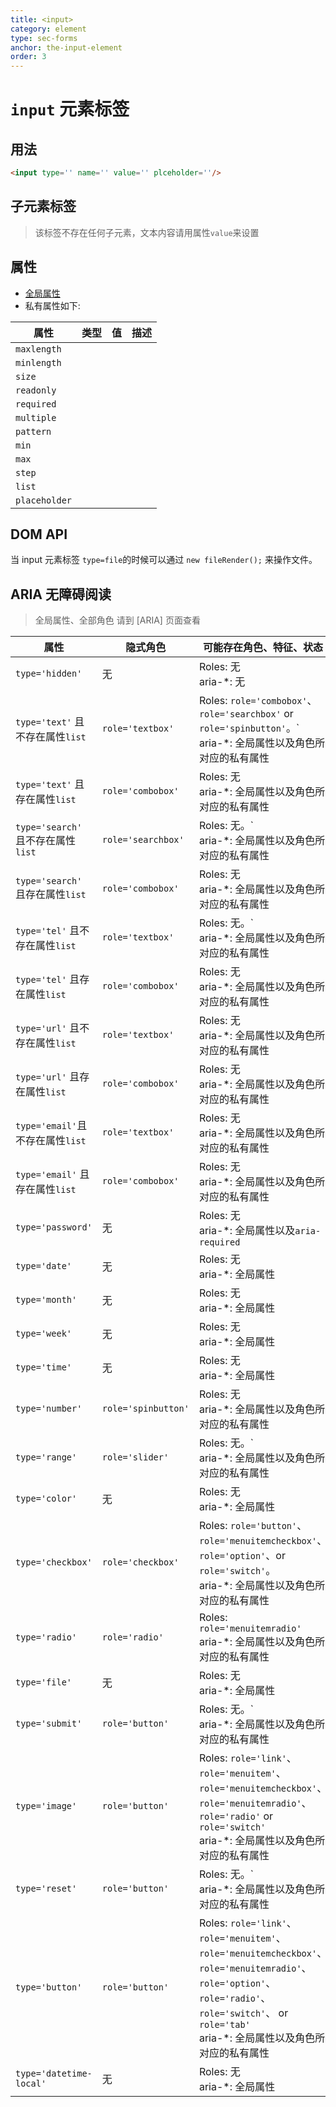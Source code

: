 ```yaml
---
title: <input>
category: element
type: sec-forms
anchor: the-input-element
order: 3
---
```


# `input` 元素标签

## 用法

```html
<input type='' name='' value='' plceholder=''/>
```

## 子元素标签

>该标签不存在任何子元素，文本内容请用属性`value`来设置

## 属性

* [全局属性](/front-end/HTML/attribute#anchor-全局属性)
* 私有属性如下:

| 属性 | 类型 | 值 | 描述 |
| --- | --- | --- | --- |
| `maxlength` | | | |
| `minlength` | | | |
| `size` | | | |
| `readonly` | | | |
| `required` | | | |
| `multiple` | | | |
| `pattern` | | | |
| `min` | | | |
| `max` | | | |
| `step` | | | |
| `list` | | | |
| `placeholder` | | | |

## DOM API

当 input 元素标签 `type=file`的时候可以通过 `new fileRender();` 来操作文件。

## ARIA 无障碍阅读

>全局属性、全部角色 请到 [ARIA] 页面查看

| 属性 | 隐式角色 | 可能存在角色、特征、状态 |
| ---- | ---- | ---- |
| `type='hidden'` | 无 | Roles: 无 <br> aria-*: 无 |
| `type='text'` 且不存在属性`list` | `role='textbox'` | Roles: `role='combobox'`、`role='searchbox'` or `role='spinbutton'`。` <br> aria-*: 全局属性以及角色所对应的私有属性 |
| `type='text'` 且存在属性`list` | `role='combobox'` | Roles: 无 <br> aria-*: 全局属性以及角色所对应的私有属性 |
| `type='search'` 且不存在属性`list` | `role='searchbox'` | Roles: 无。` <br> aria-*: 全局属性以及角色所对应的私有属性 |
| `type='search'` 且存在属性`list` | `role='combobox'` | Roles: 无 <br> aria-*: 全局属性以及角色所对应的私有属性 |
| `type='tel'` 且不存在属性`list` | `role='textbox'` | Roles: 无。` <br> aria-*: 全局属性以及角色所对应的私有属性 |
| `type='tel'` 且存在属性`list` | `role='combobox'` | Roles: 无 <br> aria-*: 全局属性以及角色所对应的私有属性 |
| `type='url'` 且不存在属性`list` | `role='textbox'` | Roles: 无 <br> aria-*: 全局属性以及角色所对应的私有属性 |
| `type='url'` 且存在属性`list` | `role='combobox'` | Roles: 无 <br> aria-*: 全局属性以及角色所对应的私有属性 |
| `type='email'`且不存在属性`list` | `role='textbox'` | Roles: 无 <br> aria-*: 全局属性以及角色所对应的私有属性 |
| `type='email'` 且存在属性`list` | `role='combobox'` | Roles: 无 <br> aria-*: 全局属性以及角色所对应的私有属性 |
| `type='password'` | 无 | Roles: 无 <br> aria-*: 全局属性以及`aria-required` |
| `type='date'` | 无 | Roles: 无 <br> aria-*: 全局属性 |
| `type='month'` | 无 | Roles: 无 <br> aria-*: 全局属性 |
| `type='week'` | 无 | Roles: 无 <br> aria-*: 全局属性 |
| `type='time'` | 无 | Roles: 无 <br> aria-*: 全局属性 |
| `type='number'` | `role='spinbutton'` | Roles: 无 <br> aria-*: 全局属性以及角色所对应的私有属性 |
| `type='range'` | `role='slider'` | Roles: 无。` <br> aria-*: 全局属性以及角色所对应的私有属性 |
| `type='color'` | 无 | Roles: 无 <br> aria-*: 全局属性 |
| `type='checkbox'` | `role='checkbox'` | Roles: `role='button'`、`role='menuitemcheckbox'`、`role='option'`、or `role='switch'`。<br> aria-*: 全局属性以及角色所对应的私有属性 |
| `type='radio'` | `role='radio'` | Roles: `role='menuitemradio'` <br> aria-*: 全局属性以及角色所对应的私有属性 |
| `type='file'` | 无 | Roles: 无 <br> aria-*: 全局属性 |
| `type='submit'` | `role='button'` | Roles: 无。` <br> aria-*: 全局属性以及角色所对应的私有属性 |
| `type='image'` | `role='button'` | Roles: `role='link'`、`role='menuitem'`、`role='menuitemcheckbox'`、`role='menuitemradio'`、`role='radio'` or `role='switch'` <br> aria-*: 全局属性以及角色所对应的私有属性 |
| `type='reset'` | `role='button'` | Roles: 无。` <br> aria-*: 全局属性以及角色所对应的私有属性 |
| `type='button'` | `role='button'` | Roles: `role='link'`、`role='menuitem'`、`role='menuitemcheckbox'`、`role='menuitemradio'`、`role='option'`、`role='radio'`、`role='switch'`、 or `role='tab'` <br> aria-*: 全局属性以及角色所对应的私有属性 |
| `type='datetime-local'` | 无 | Roles: 无 <br> aria-*: 全局属性 |













